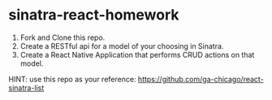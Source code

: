 # sinatra-react-homework

1. Fork and Clone this repo.
2. Create a RESTful api for a model of your choosing in Sinatra.
3. Create a React Native Application that performs CRUD actions on that model.

HINT: use this repo as your reference: https://github.com/ga-chicago/react-sinatra-list
